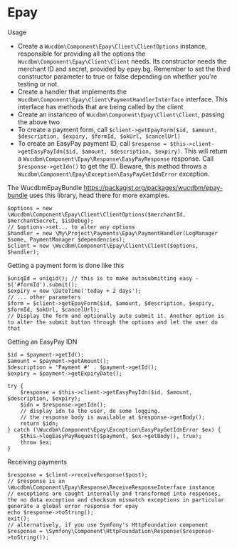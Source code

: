 # Epay

Usage

- Create a `Wucdbm\Component\Epay\Client\ClientOptions` instance, responsible for providing all the options the `Wucdbm\Component\Epay\Client\Client` needs. Its constructor needs the merchant ID and secret, provided by epay.bg. Remember to set the third constructor parameter to true or false depending on whether you're testing or not.
- Create a handler that implements the `Wucdbm\Component\Epay\Client\PaymentHandlerInterface` interface. This interface has methods that are being called by the client
- Create an instanceo of `Wucdbm\Component\Epay\Client\Client`, passing the above two
- To create a payment form, call `$client->getEpayForm($id, $amount, $description, $expiry, $formId, $okUrl, $cancelUrl)`
- To create an EasyPay payment ID, call `$response = $this->client->getEasyPayIdn($id, $amount, $description, $expiry)`. This will return a `Wucdbm\Component\Epay\Response\EasyPayResponse` response. Call `$response->getIdn()` to get the ID. Beware, this method throws a `Wucdbm\Component\Epay\Exception\EasyPayGetIdnError` exception.

The WucdbmEpayBundle https://packagist.org/packages/wucdbm/epay-bundle uses this library, head there for more examples.

```
$options = new \Wucdbm\Component\Epay\Client\ClientOptions($merchantId, $merchantSecret, $isDebug);
// $options->set... to alter any options
$handler = new \My\Project\Payments\Epay\PaymentHandler(LogManager $some, PaymentManager $dependencies);
$client = new \Wucdbm\Component\Epay\Client\Client($options, $handler);
```

Getting a payment form is done like this

```
$uniqId = uniqid(); // this is to make autosubmitting easy - $('#formId').submit();
$expiry = new \DateTime('today + 2 days');
// ... other parameters
$form = $client->getEpayForm($id, $amount, $description, $expiry, $formId, $okUrl, $cancelUrl);
// Display the form and optionally auto submit it. Another option is to alter the submit button through the options and let the user do that
```

Getting an EasyPay IDN

```
$id = $payment->getId();
$amount = $payment->getAmount();
$description = 'Payment #' . $payment->getId();
$expiry = $payment->getExpiryDate();

try {
    $response = $this->client->getEasyPayIdn($id, $amount, $description, $expiry);
    $idn = $response->getIdn();
    // display idn to the user, do some logging.
    // the response body is available at $response->getBody();
    return $idn;
} catch (\Wucdbm\Component\Epay\Exception\EasyPayGetIdnError $ex) {
    $this->logEasyPayRequest($payment, $ex->getBody(), true);
    throw $ex;
}
```

Receiving payments

```
$response = $client->receiveResponse($post);
// $response is an \Wucdbm\Component\Epay\Response\ReceiveResponseInterface instance
// exceptions are caught internally and transformed into responses, the no data exception and checksum mismatch exceptions in particular generate a global error response for epay
echo $response->toString();
exit();
// alternatively, if you use Symfony's HttpFoundation component
$response = \Symfony\Component\HttpFoundation\Response($response->toString());
```